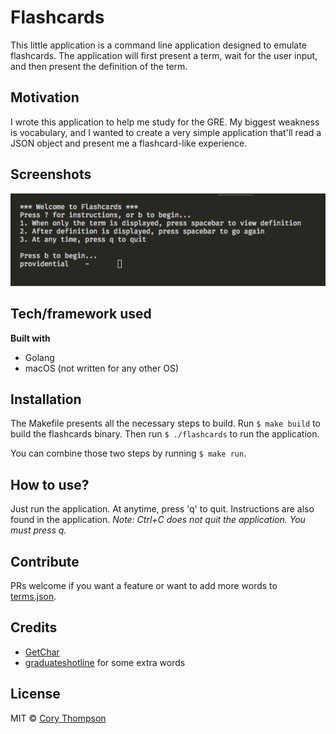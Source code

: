 # Flashcards
This little application is a command line application designed to emulate flashcards. The application will first present a term, wait for the user input, and then present the definition of the term.

## Motivation
I wrote this application to help me study for the GRE. My biggest weakness is vocabulary, and I wanted to create a very simple application that'll read a JSON object and present me a flashcard-like experience.

## Screenshots
![img](./flashcards.png)

## Tech/framework used

<b>Built with</b>
- Golang
- macOS (not written for any other OS)

## Installation
The Makefile presents all the necessary steps to build. Run `$ make build` to build the flashcards binary. Then run `$ ./flashcards` to run the application.

You can combine those two steps by running `$ make run`.

## How to use?
Just run the application. At anytime, press 'q' to quit. Instructions are also found in the application. 
*Note: Ctrl+C does not quit the application. You must press q.*

## Contribute

PRs welcome if you want a feature or want to add more words to [terms.json](./terms.json).

## Credits
* [GetChar](https://github.com/paulrademacher/climenu/blob/a1afbb4e378bf580e7d6bddd826e44e8f64347a1/getchar.go#L6)
* [graduateshotline](https://www.graduateshotline.com/gre-word-list.html) for some extra words

## License
MIT © [Cory Thompson](./LICENSE)